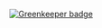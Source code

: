 

[![Greenkeeper badge](https://badges.greenkeeper.io/peterschussheim/sc-react-redux.svg)](https://greenkeeper.io/)